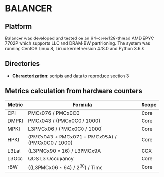 # BALANCER

## Platform

Balancer was developed and tested on an 64-core/128-thread AMD EPYC 7702P which
supports LLC and DRAM-BW partitioning. The system was running CentOS Linux 8,
Linux kernel version 4.18.0 and Python 3.6.8

## Directories

* **Characterization**: scripts and data to reproduce section 3

##  Metrics calculation from hardware counters

| Metric | Formula | Scope |
|-|-|-|
| CPI | PMCx076 / PMCx0C0 | Core |
| DMPKI | PMCx043 / (PMCx0C0 / 1000) | Core |
| MPKI | L3PMCx06 / (PMCx0C0 / 1000) | Core |
| HPKI | (PMCx043 + PMCx071 + PMCx05A) / (PMCx0C0 / 1000) | Core | 
| L3Lat | (L3PMCx90 * 16) / L3PMCx9A | CCX |
| L3Occ | QOS L3 Occupancy | Core |
| rBW | ((L3PMCx06 * 64) / 2<sup>30</sup>) / Time | Core |
